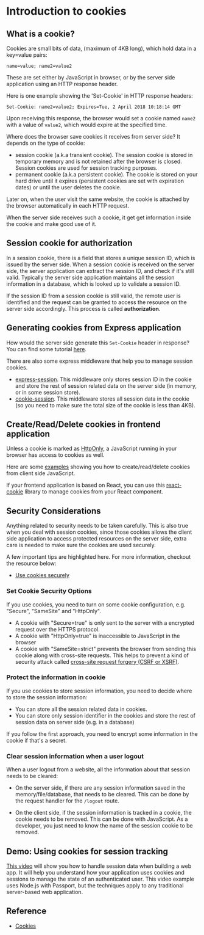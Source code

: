# Introduction to cookies

## What is a cookie?

Cookies are small bits of data, \(maximum of 4KB long\), which hold data in a key=value pairs:

```text
name=value; name2=value2
```

These are set either by JavaScript in browser, or by the server side application using an HTTP response header.

Here is one example showing the 'Set-Cookie' in HTTP response headers:

```text
Set-Cookie: name2=value2; Expires=Tue, 2 April 2018 10:18:14 GMT
```

Upon receiving this response, the browser would set a cookie named `name2` with a value of `value2`, which would expire at the specified time. 

Where does the browser save cookies it receives from server side? It depends on the type of cookie:

- session cookie (a.k.a transient cookie). The session cookie is stored in temporary memory and is not retained after the browser is closed. Session cookies are used for session tracking purposes.
- permanent cookie (a.k.a persistent cookie). The cookie is stored on your hard drive until it expires (persistent cookies are set with expiration dates) or until the user deletes the cookie.

Later on, when the user visit the same website, the cookie is attached by the browser automatically in each HTTP request.

When the server side receives such a cookie, it get get information inside the cookie and make good use of it.

## Session cookie for authorization 

In a session cookie, there is a field that stores a unique session ID, which is issued by the server side. When a session cookie is received on the server side, the server application can extract the session ID, and check if it's still valid. Typically the server side application maintains all the session information in a database, which is looked up to validate a session ID.

If the session ID from a session cookie is still valid, the remote user is identified and the request can be granted to access the resource on the server side accordingly. This process is called **authorization**.

## Generating cookies from Express application

How would the server side generate this `Set-Cookie` header in response? You can find some tutorial [here](https://www.codementor.io/noddy/cookie-management-in-express-js-du107rmna).

There are also some express middleware that help you to manage session cookies.

- [express-session](https://www.npmjs.com/package/express-session). This middleware only stores session ID in the cookie and store the rest of session related data on the server side (in memory, or in some session store).
- [cookie-session](https://www.npmjs.com/package/cookie-session). This middleware stores all session data in the cookie (so you need to make sure the total size of the cookie is less than 4KB).

## Create/Read/Delete cookies in frontend application

Unless a cookie is marked as [HttpOnly](https://developer.mozilla.org/en-US/docs/Web/HTTP/Cookies#Secure_and_HttpOnly_cookies), a JavaScript running in your browser has access to cookies as well.

Here are some [examples](https://www.codexpedia.com/javascript/javascript-create-read-and-delete-cookies/) showing you how to create/read/delete cookies from client side JavaScript. 

If your frontend application is based on React, you can use this [react-cookie](https://www.npmjs.com/package/react-cookie) library to manage cookies from your React component.

## Security Considerations

Anything related to security needs to be taken carefully. This is also true when you deal with session cookies, since those cookies allows the client side application to access protected resources on the server side, extra care is needed to make sure the cookies are used securely. 

A few important tips are highlighted here. For more information, checkout the resource below:

- [Use cookies securely](https://expressjs.com/en/advanced/best-practice-security.html#use-cookies-securely)

### Set Cookie Security Options

If you use cookies, you need to turn on some cookie configuration, e.g. "Secure", "SameSite" and "HttpOnly".

* A cookie with "Secure=true" is only sent to the server with a encrypted request over the HTTPS protocol.
* A cookie with "HttpOnly=true" is inaccessible to JavaScript in the browser
* A cookie with "SameSite=strict" prevents the browser from sending this cookie along with cross-site requests. This helps to prevent a kind of security attack called [cross-site request forgery (CSRF or XSRF)](https://github.com/pillarjs/understanding-csrf).

### Protect the information in cookie

If you use cookies to store session information, you need to decide where to store the session information:

* You can store all the session related data in cookies.
* You can store only session identifier in the cookies and store the rest of session data on server side \(e.g. in a database\)

If you follow the first approach, you need to encrypt some information in the cookie if that's a secret.

### Clear session information when a user logout 

When a user logout from a website, all the information about that session needs to be cleared:

- On the server side, if there are any session information saved in the memory/file/database, that needs to be cleared. This can be done by the request handler for the `/logout` route.

- On the client side, if the session information is tracked in a cookie, the cookie needs to be removed. This can be done with JavaScript. As a developer, you just need to know the name of the session cookie to be removed.

## Demo: Using cookies for session tracking

[This video](https://auth0.com/docs/security/store-tokens#understanding-sessions-and-cookies) will show you how to handle session data when building a web app. It will help you understand how your application uses cookies and sessions to manage the state of an authenticated user. This video example uses Node.js with Passport, but the techniques apply to any traditional server-based web application.

## Reference

- [Cookies](https://developer.mozilla.org/en-US/docs/Web/HTTP/Cookies)